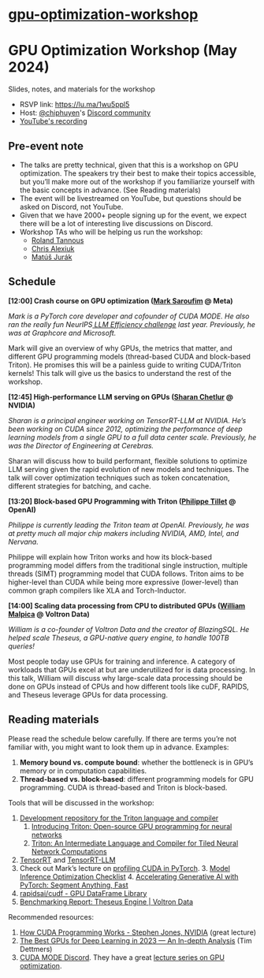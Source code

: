 # [gpu-optimization-workshop](https://github.com/mlops-discord/gpu-optimization-workshop)

# GPU Optimization Workshop (May 2024)
Slides, notes, and materials for the workshop

- RSVP link: https://lu.ma/1wu5ppl5
- Host: [@chiphuyen](https://github.com/chiphuyen)'s [Discord community](https://discord.gg/C8duCmvngk)
- [YouTube's recording](https://www.youtube.com/watch?v=v_q2JTIqE20)

## Pre-event note
* The talks are pretty technical, given that this is a workshop on GPU optimization. The speakers try their best to make their topics accessible, but you’ll make more out of the workshop if you familiarize yourself with the basic concepts in advance. (See Reading materials)
* The event will be livestreamed on YouTube, but questions should be asked on Discord, not YouTube.
* Given that we have 2000+ people signing up for the event, we expect there will be a lot of interesting live discussions on Discord.
* Workshop TAs who will be helping us run the workshop:
    * [Roland Tannous](https://www.linkedin.com/in/rolandjosephtannous/)
    * [Chris Alexiuk](https://www.linkedin.com/in/csalexiuk/)
    * [Matúš Jurák](https://www.linkedin.com/in/mat%C3%BA%C5%A1-jur%C3%A1k-8bb680139/)

## Schedule
**[12:00] Crash course on GPU optimization ([Mark Saroufim](https://www.linkedin.com/in/marksaroufim/) @ Meta)**

_Mark is a PyTorch core developer and cofounder of CUDA MODE. He also ran the really fun NeurIPS[ LLM Efficiency challenge](https://neurips.cc/virtual/2023/competition/66594) last year. Previously, he was at Graphcore and Microsoft._

Mark will give an overview of why GPUs, the metrics that matter, and different GPU programming models (thread-based CUDA and block-based Triton). He promises this will be a painless guide to writing CUDA/Triton kernels! This talk will give us the basics to understand the rest of the workshop.

**[12:45] High-performance LLM serving on GPUs ([Sharan Chetlur](https://www.linkedin.com/in/sharan-chetlur-1bb35912/) @ NVIDIA)**

_Sharan is a principal engineer working on TensorRT-LLM at NVIDIA. He’s been working on CUDA since 2012, optimizing the performance of deep learning models from a single GPU to a full data center scale. Previously, he was the Director of Engineering at Cerebras._

Sharan will discuss how to build performant, flexible solutions to optimize LLM serving given the rapid evolution of new models and techniques. The talk will cover optimization techniques such as token concatenation, different strategies for batching, and cache.

**[13:20] Block-based GPU Programming with Triton ([Philippe Tillet](https://www.linkedin.com/in/philippe-tillet-809b5536/) @ OpenAI)**

_Philippe is currently leading the Triton team at OpenAI. Previously, he was at pretty much all major chip makers including NVIDIA, AMD, Intel, and Nervana._

Philippe will explain how Triton works and how its block-based programming model differs from the traditional single instruction, multiple threads (SIMT) programming model that CUDA follows. Triton aims to be higher-level than CUDA while being more expressive (lower-level) than common graph compilers like XLA and Torch-Inductor.

**[14:00] Scaling data processing from CPU to distributed GPUs ([William Malpica](https://www.linkedin.com/in/william-malpica-68577a44/) @ Voltron Data)**

_William is a co-founder of Voltron Data and the creator of BlazingSQL. He helped scale Theseus, a GPU-native query engine, to handle 100TB queries!_

Most people today use GPUs for training and inference. A category of workloads that GPUs excel at but are underutilized for is data processing. In this talk, William will discuss why large-scale data processing should be done on GPUs instead of CPUs and how different tools like cuDF, RAPIDS, and Theseus leverage GPUs for data processing.

## Reading materials 

Please read the schedule below carefully. If there are terms you’re not familiar with, you might want to look them up in advance. Examples:

1. **Memory bound vs. compute bound**: whether the bottleneck is in GPU’s memory or in computation capabilities.
2. **Thread-based vs. block-based**: different programming models for GPU programming. CUDA is thread-based and Triton is block-based.

Tools that will be discussed in the workshop:

1. [Development repository for the Triton language and compiler](https://github.com/triton-lang/triton)
    1. [Introducing Triton: Open-source GPU programming for neural networks](https://openai.com/index/triton/)
    2. [Triton: An Intermediate Language and Compiler for Tiled Neural Network Computations](https://www.eecs.harvard.edu/~htk/publication/2019-mapl-tillet-kung-cox.pdf) 
2. [TensorRT](https://github.com/NVIDIA/TensorRT) and [TensorRT-LLM](https://github.com/NVIDIA/TensorRT-LLM)
3. Check out Mark’s lecture on [profiling CUDA in PyTorch](https://www.youtube.com/watch?v=LuhJEEJQgUM&ab_channel=CUDAMODE).
    3. [Model Inference Optimization Checklist](https://pytorch.org/serve/performance_checklist.html)
    4. [Accelerating Generative AI with PyTorch: Segment Anything, Fast](https://pytorch.org/blog/accelerating-generative-ai/) 
4. [rapidsai/cudf - GPU DataFrame Library](https://github.com/rapidsai/cudf) 
5. [Benchmarking Report: Theseus Engine | Voltron Data](https://voltrondata.com/benchmarks/theseus) 

Recommended resources:
1. [How CUDA Programming Works - Stephen Jones, NVIDIA](https://www.youtube.com/watch?v=QQceTDjA4f4&ab_channel=ChristopherHollinworth) (great lecture)
2. [The Best GPUs for Deep Learning in 2023 — An In-depth Analysis](https://timdettmers.com/2023/01/30/which-gpu-for-deep-learning/) (Tim Dettmers) 
3. [CUDA MODE Discord](https://discord.gg/cudamode). They have a great [lecture series on GPU optimization](https://github.com/cuda-mode/lectures/tree/main).


